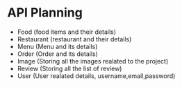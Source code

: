# API Planning

- Food (food items and their details)
- Restaurant (restaurant and their details)
- Menu (Menu and its details)
- Order (Order and its details)
- Image (Storing all the images realated to the project)
- Review (Storing all the list of review)
- User (User realated details, username,email,password)
